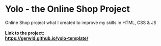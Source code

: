 # Yolo - the Online Shop Project
Online Shop project what I created to improve my skills in HTML, CSS & JS<br>
<br>
<b>Link to the project:<b><br>
https://gerwld.github.io/yolo-template/
